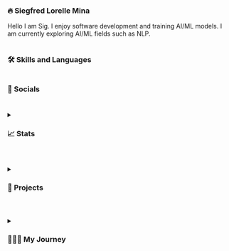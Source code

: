### 🔥 Siegfred Lorelle Mina
Hello I am Sig. I enjoy software development and training AI/ML models. I am currently exploring AI/ML fields such as NLP.

#

### 🛠️ Skills and Languages


#

### 🔗 Socials

#
<details>
<summary><h3>📈 Stats</h3></summary>
TODO: socials here
</details>

#

<details>
<summary><h3>📂 Projects</h3></summary>
TODO: projects here
</details>

#

<details>
<summary><h3>👨🏻‍💻 My Journey</h3></summary>
TODO: journey here
</details>


<!-- 
TODOS:
- Add infos on skills
- Add infos on stats
- Add infos on socials
- Add infos on projects
- Add infos on my journey
- Toggle dropdown for stats, projects & journey
- Add top commits badge
 -->
<!--
**SiegfredLorelle/SiegfredLorelle** is a ✨ _special_ ✨ repository because its `README.md` (this file) appears on your GitHub profile.

Here are some ideas to get you started:

- 🔭 I’m currently working on ...
- 🌱 I’m currently learning ...
- 👯 I’m looking to collaborate on ...
- 🤔 I’m looking for help with ...
- 💬 Ask me about ...
- 📫 How to reach me: ...
- 😄 Pronouns: ...
- ⚡ Fun fact: ...
-->
